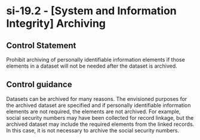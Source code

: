 # si-19.2 - \[System and Information Integrity\] Archiving

## Control Statement

Prohibit archiving of personally identifiable information elements if those elements in a dataset will not be needed after the dataset is archived.

## Control guidance

Datasets can be archived for many reasons. The envisioned purposes for the archived dataset are specified and if personally identifiable information elements are not required, the elements are not archived. For example, social security numbers may have been collected for record linkage, but the archived dataset may include the required elements from the linked records. In this case, it is not necessary to archive the social security numbers.
